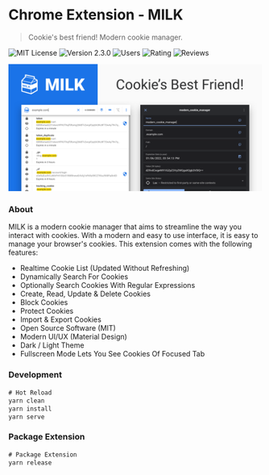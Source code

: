 # Chrome Extension - MILK
> Cookie's best friend! Modern cookie manager.

![MIT License](https://img.shields.io/badge/License-MIT-yellow.svg?style=for-the-badge&color=1A73E8)
![Version 2.3.0](https://img.shields.io/badge/Version-2.3.0-yellow.svg?style=for-the-badge&color=1A73E8)
![Users](https://img.shields.io/chrome-web-store/d/haipckejfdppjfblgondaakgckohcihp.svg?style=for-the-badge&color=1A73E8)
![Rating](https://img.shields.io/chrome-web-store/rating/haipckejfdppjfblgondaakgckohcihp.svg?style=for-the-badge&color=1A73E8)
![Reviews](https://img.shields.io/chrome-web-store/rating-count/haipckejfdppjfblgondaakgckohcihp.svg?style=for-the-badge&color=1A73E8)

![screenshot](assets/images/github-banner.png)

### About

MILK is a modern cookie manager that aims to streamline the way you interact with cookies. With a modern and easy to use interface, it is easy to manage your browser's cookies. This extension comes with the following features:

- Realtime Cookie List (Updated Without Refreshing)
- Dynamically Search For Cookies
- Optionally Search Cookies With Regular Expressions
- Create, Read, Update & Delete Cookies
- Block Cookies
- Protect Cookies
- Import & Export Cookies
- Open Source Software (MIT)
- Modern UI/UX (Material Design)
- Dark / Light Theme
- Fullscreen Mode Lets You See Cookies Of Focused Tab

### Development

```shell
# Hot Reload
yarn clean
yarn install
yarn serve
```

### Package Extension

```shell
# Package Extension
yarn release
```
